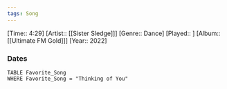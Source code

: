 ```yaml
---
tags: Song  
---
```

[Time:: 4:29]
[Artist:: [[Sister Sledge]]]
[Genre:: Dance]
[Played:: ]
[Album:: [[Ultimate FM Gold]]]
[Year:: 2022]
### Dates
````dataview
TABLE Favorite_Song
WHERE Favorite_Song = "Thinking of You"
````